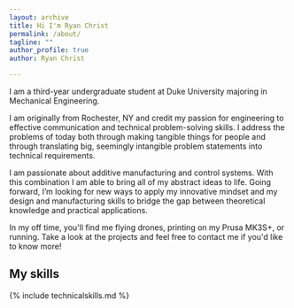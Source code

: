 ```yaml
---
layout: archive
title: Hi I'm Ryan Christ
permalink: /about/
tagline: ""
author_profile: true
author: Ryan Christ

---
```


I am a third-year undergraduate student at Duke University majoring in Mechanical Engineering.

I am originally from Rochester, NY and credit my passion for engineering to effective communication and technical problem-solving skills. I address the problems of today both through making tangible things for people and through translating big, seemingly intangible problem statements into technical requirements.

I am passionate about additive manufacturing and control systems. With this combination I am able to bring all of my abstract ideas to life. Going forward, I’m looking for new ways to apply my innovative mindset and my design and manufacturing skills to bridge the gap between theoretical knowledge and practical applications.

In my off time, you'll find me flying drones, printing on my Prusa MK3S+, or running. Take a look at the projects and feel free to contact me if you'd like to know more!

## My skills

{% include technicalskills.md %}
